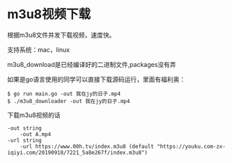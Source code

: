 # m3u8视频下载

根据m3u8文件并发下载视频，速度快。

支持系统：mac，linux

m3u8_download是已经编译好的二进制文件,packages没有弄

如果是go语言使用的同学可以直接下载源码运行，里面有福利奥：
```shell
$ go run main.go -out 我在jy的日子.mp4
$ ./m3u8_downloader -out 我在jy的日子.mp4
```
下载m3u8视频的话
```shell
-out string
    -out A.mp4
-url string
    -url https://www.00h.tv/index.m3u8 (default "https://youku.com-zx-iqiyi.com/20190918/7221_5a8e267f/index.m3u8")
```

